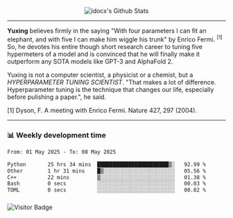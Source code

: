 <div align="center">
    <img align="center" src="https://github-readme-stats.vercel.app/api?username=idocx&show_icons=true&count_private=true&hide_border=true" alt="idocx's Github Stats"></img>
</div>

---

**Yuxing** believes firmly in the saying "With four parameters I can fit an elephant, and with five I can make him wiggle his trunk" by Enrico Fermi. <sup>[1]</sup> So, he devotes his entire though short research career to tuning five hypermeters of a model and is convinced that he will finally make it outperform any SOTA models like GPT-3 and AlphaFold 2.

Yuxing is not a computer scientist, a physicist or a chemist, but a *HYPERPARAMETER TUNING SCIENTIST*. "That makes a lot of difference. Hyperparameter tuning is the technique that changes our life, especially before pulishing a paper.", he said.

[1] Dyson, F. A meeting with Enrico Fermi. Nature 427, 297 (2004).


---

### 📊 Weekly development time
<!--START_SECTION:waka-->

```txt
From: 01 May 2025 - To: 08 May 2025

Python       25 hrs 34 mins  ███████████████████████▒░   92.99 %
Other        1 hr 31 mins    █▒░░░░░░░░░░░░░░░░░░░░░░░   05.56 %
C++          22 mins         ▒░░░░░░░░░░░░░░░░░░░░░░░░   01.38 %
Bash         0 secs          ░░░░░░░░░░░░░░░░░░░░░░░░░   00.03 %
TOML         0 secs          ░░░░░░░░░░░░░░░░░░░░░░░░░   00.02 %
```

<!--END_SECTION:waka-->

### 

![Visitor Badge](https://visitor-badge.laobi.icu/badge?page_id=idocx.idocx)